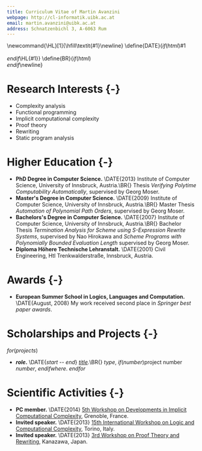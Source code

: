 ```yaml
---
title: Curriculum Vitae of Martin Avanzini
webpage: http://cl-informatik.uibk.ac.at
email: martin.avanzini@uibk.ac.at
address: Schnatzenbichl 3, A-6063 Rum
---
```

\newcommand{\HL}[1]{\hfill\textit{#1}\newline}
\define{DATE}{$if(html)$<span class="date">#1</span><br></br>$endif$\HL{#1}}
\define{BR}{$if(html)$</br>$endif$\newline}

# Research Interests {-}

- Complexity analysis
- Functional programming
- Implicit computational complexity
- Proof theory
- Rewriting
- Static program analysis

# Higher Education {-}

- **PhD Degree in Computer Science.** \DATE{2013}
  Institute of Computer Science, University of Innsbruck, Austria.\BR{}
  Thesis *Verifying Polytime Computability Automatically*, supervised by Georg Moser.
- **Master's Degree in Computer Science.** \DATE{2009}
  Institute of Computer Science, University of Innsbruck, Austria.\BR{}
  Master Thesis *Automation of Polynomial Path Orders*, supervised by Georg Moser. 
- **Bachelors's Degree in Computer Science.** \DATE{2007}
  Institute of Computer Science, University of Innsbruck, Austria.\BR{}
  Bachelor Thesis *Termination Analysis for Scheme using S-Expression Rewrite Systems*,
  supervised by Nao Hirokawa and *Scheme Programs with Polynomially Bounded Evaluation Length*
  supervised by Georg Moser.
- **Diploma Höhere Technische Lehranstalt.** \DATE{2001}
   Civil Engineering, Htl Trenkwalderstraße, Innsbruck, Austria.

# Awards {-}

- **European Summer School in Logics, Languages and Computation.** \DATE{August, 2008}
   My work received second place in *Springer best paper awards*.

# Scholarships and Projects {-}

$for(projects)$
- **$role$.** \DATE{$start$ -- $end$}
  [*$title$*]($url$).\BR{}
  $type$, $if(number)$project number $number$, $endif$$where$.
$endfor$

# Scientific Activities {-}

- **PC member.** \DATE{2014} 
  [5th Workshop on Developments in Implicit Computational Complexity](http://dice14.tcs.ifi.lmu.de/), Grenoble, France. 
- **Invited speaker.** \DATE{2013} 
  [15th International Workshop on Logic and Computational Complexity](http://www.cs.swansea.ac.uk/lcc2014/), Torino, Italy. 
- **Invited speaker.** \DATE{2013} 
  [3rd Workshop on Proof Theory and Rewriting](http://www.jaist.ac.jp/~hirokawa/pr2013/), Kanazawa, Japan. 


